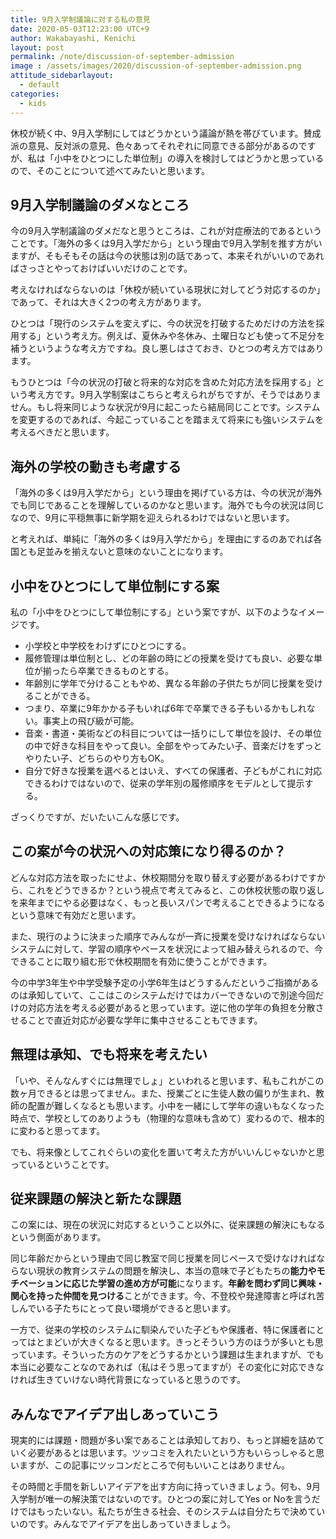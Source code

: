 ```yaml
---
title: 9月入学制議論に対する私の意見
date: 2020-05-03T12:23:00 UTC+9
author: Wakabayashi, Kenichi
layout: post
permalink: /note/discussion-of-september-admission
image : /assets/images/2020/discussion-of-september-admission.png
attitude_sidebarlayout:
  - default
categories:
  - kids
---
```

休校が続く中、9月入学制にしてはどうかという議論が熱を帯びています。賛成派の意見、反対派の意見、色々あってそれぞれに同意できる部分があるのですが、私は「小中をひとつにした単位制」の導入を検討してはどうかと思っているので、そのことについて述べてみたいと思います。

## 9月入学制議論のダメなところ
今の9月入学制議論のダメだなと思うところは、これが対症療法的であるということです。「海外の多くは9月入学だから」という理由で9月入学制を推す方がいますが、そもそもその話は今の状態は別の話であって、本来それがいいのであればさっさとやっておけばいいだけのことです。

考えなければならないのは「休校が続いている現状に対してどう対応するのか」であって、それは大きく2つの考え方があります。

ひとつは「現行のシステムを変えずに、今の状況を打破するためだけの方法を採用する」という考え方。例えば、夏休みや冬休み、土曜日なども使って不足分を補うというような考え方ですね。良し悪しはさておき、ひとつの考え方ではあります。

もうひとつは「今の状況の打破と将来的な対応を含めた対応方法を採用する」という考え方です。9月入学制案はこちらと考えられがちですが、そうではありません。もし将来同じような状況が9月に起こったら結局同じことです。システムを変更するのであれば、今起こっていることを踏まえて将来にも強いシステムを考えるべきだと思います。

## 海外の学校の動きも考慮する
「海外の多くは9月入学だから」という理由を掲げている方は、今の状況が海外でも同じであることを理解しているのかなと思います。海外でも今の状況は同じなので、9月に平穏無事に新学期を迎えられるわけではないと思います。

と考えれば、単純に「海外の多くは9月入学だから」を理由にするのあでれば各国とも足並みを揃えないと意味のないことになります。

## 小中をひとつにして単位制にする案
私の「小中をひとつにして単位制にする」という案ですが、以下のようなイメージです。

- 小学校と中学校をわけずにひとつにする。
- 履修管理は単位制とし、どの年齢の時にどの授業を受けても良い、必要な単位が揃ったら卒業できるものとする。
- 年齢別に学年で分けることもやめ、異なる年齢の子供たちが同じ授業を受けることができる。
- つまり、卒業に9年かかる子もいれば6年で卒業できる子もいるかもしれない。事実上の飛び級が可能。
- 音楽・書道・美術などの科目については一括りにして単位を設け、その単位の中で好きな科目をやって良い。全部をやってみたい子、音楽だけをずっとやりたい子、どちらのやり方もOK。
- 自分で好きな授業を選べるとはいえ、すべての保護者、子どもがこれに対応できるわけではないので、従来の学年別の履修順序をモデルとして提示する。

ざっくりですが、だいたいこんな感じです。

## この案が今の状況への対応策になり得るのか？
どんな対応方法を取ったにせよ、休校期間分を取り替えす必要があるわけですから、これをどうできるか？という視点で考えてみると、この休校状態の取り返しを来年までにやる必要はなく、もっと長いスパンで考えることできるようになるという意味で有効だと思います。

また、現行のように決まった順序でみんなが一斉に授業を受けなければならないシステムに対して、学習の順序やペースを状況によって組み替えられるので、今できることに取り組む形で休校期間を有効に使うことができます。

今の中学3年生や中学受験予定の小学6年生はどうするんだというご指摘があるのは承知していて、ここはこのシステムだけではカバーできないので別途今回だけの対応方法を考える必要があると思っています。逆に他の学年の負担を分散させることで直近対応が必要な学年に集中させることもできます。

## 無理は承知、でも将来を考えたい
「いや、そんなんすぐには無理でしょ」といわれると思います、私もこれがこの数ヶ月できるとは思ってません。また、授業ごとに生徒人数の偏りが生まれ、教師の配置が難しくなるとも思います。小中を一緒にして学年の違いもなくなった時点で、学校としてのありようも（物理的な意味も含めて）変わるので、根本的に変わると思ってます。

でも、将来像としてこれぐらいの変化を置いて考えた方がいいんじゃないかと思っているということです。

## 従来課題の解決と新たな課題
この案には、現在の状況に対応するということ以外に、従来課題の解決にもなるという側面があります。

同じ年齢だからという理由で同じ教室で同じ授業を同じペースで受けなければならない現状の教育システムの問題を解決し、本当の意味で子どもたちの**能力やモチベーションに応じた学習の進め方が可能**になります。**年齢を問わず同じ興味・関心を持った仲間を見つける**ことができます。今、不登校や発達障害と呼ばれ苦しんでいる子たちにとって良い環境ができると思います。

一方で、従来の学校のシステムに馴染んでいた子どもや保護者、特に保護者にとってはとまどいが大きくなると思います。きっとそういう方のほうが多いとも思っています。そういった方のケアをどうするかという課題は生まれますが、でも本当に必要なことなのであれば（私はそう思ってますが）その変化に対応できなければ生きていけない時代背景になっていると思うのです。

## みんなでアイデア出しあっていこう
現実的には課題・問題が多い案であることは承知しており、もっと詳細を詰めていく必要があるとは思います。ツッコミを入れたいという方もいらっしゃると思いますが、この記事にツッコンだところで何もいいことはありません。

その時間と手間を新しいアイデアを出す方向に持っていきましょう。何も、9月入学制が唯一の解決策ではないのです。ひとつの案に対してYes or Noを言うだけではもったいない。私たちが生きる社会、そのシステムは自分たちで決めていいのです。みんなでアイデアを出しあっていきましょう。